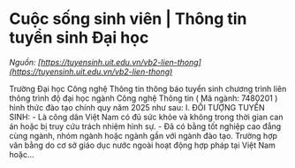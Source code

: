 # Cuộc sống sinh viên | Thông tin tuyển sinh Đại học

_Nguồn: [https://tuyensinh.uit.edu.vn/vb2-lien-thong](https://tuyensinh.uit.edu.vn/vb2-lien-thong)_

Trường Đại học Công nghệ Thông tin thông báo tuyển sinh chương trình liên thông trình độ đại học ngành Công nghệ Thông tin ( Mã ngành: 7480201 ) hình thức đào tạo chính quy năm 2025 như sau: I. ĐỐI TƯỢNG TUYỂN SINH: - Là công dân Việt Nam có đủ sức khỏe và không trong thời gian can án hoặc bị truy cứu trách nhiệm hình sự. - Đã có bằng tốt nghiệp cao đẳng cùng ngành, nhóm ngành hoặc ngành gần với ngành đào tạo. Trường hợp văn bằng do cơ sở giáo dục nước ngoài hoạt động hợp pháp tại Việt Nam hoặc...
